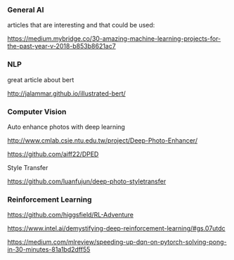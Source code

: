 ### General AI

articles that are interesting and that could be used:

https://medium.mybridge.co/30-amazing-machine-learning-projects-for-the-past-year-v-2018-b853b8621ac7

### NLP

great article about bert 

http://jalammar.github.io/illustrated-bert/

### Computer Vision

Auto enhance photos with deep learning

http://www.cmlab.csie.ntu.edu.tw/project/Deep-Photo-Enhancer/

https://github.com/aiff22/DPED

Style Transfer

https://github.com/luanfujun/deep-photo-styletransfer

### Reinforcement Learning

https://github.com/higgsfield/RL-Adventure

https://www.intel.ai/demystifying-deep-reinforcement-learning/#gs.07utdc

https://medium.com/mlreview/speeding-up-dqn-on-pytorch-solving-pong-in-30-minutes-81a1bd2dff55
